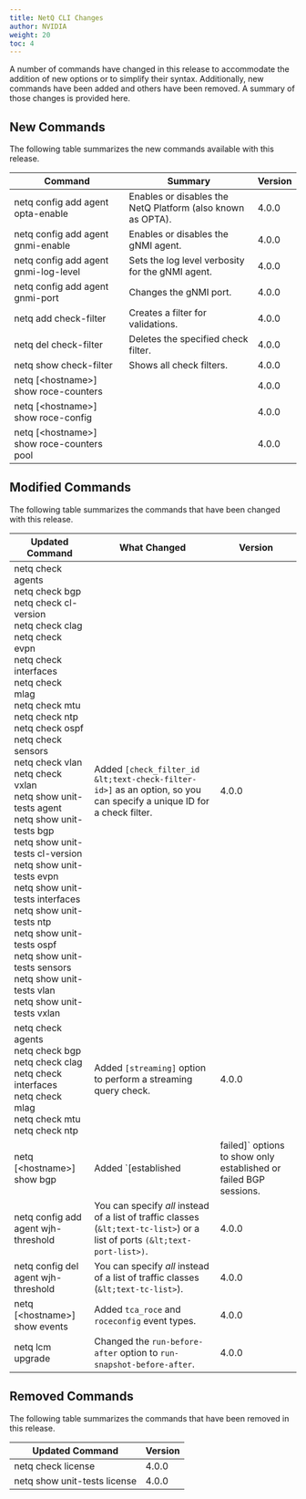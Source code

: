 ```yaml
---
title: NetQ CLI Changes
author: NVIDIA
weight: 20
toc: 4
---
```


A number of commands have changed in this release to accommodate the addition of new options or to simplify their syntax. Additionally, new commands have been added and others have been removed. A summary of those changes is provided here.

## New Commands

The following table summarizes the new commands available with this release.

| Command | Summary | Version |
| ------- | ------- | ------- |
| netq config add agent opta-enable | Enables or disables the NetQ Platform (also known as OPTA). | 4.0.0 |
| netq config add agent gnmi-enable | Enables or disables the gNMI agent. | 4.0.0 |
| netq config add agent gnmi-log-level | Sets the log level verbosity for the gNMI agent. | 4.0.0 |
| netq config add agent gnmi-port | Changes the gNMI port. | 4.0.0 |
| netq add check-filter | Creates a filter for validations. | 4.0.0 |
| netq del check-filter | Deletes the specified check filter. | 4.0.0 |
| netq show check-filter | Shows all check filters. | 4.0.0 |
| netq [&lt;hostname>] show roce-counters | | 4.0.0 |                             
| netq [&lt;hostname>] show roce-config | | 4.0.0 |
| netq [&lt;hostname>] show roce-counters pool | | 4.0.0 |

## Modified Commands

The following table summarizes the commands that have been changed with this release.

| Updated Command | What Changed | Version |
| --------------- | ------------ | ------- |
| netq check agents<br/>netq check bgp<br/>netq check cl-version<br/>netq check clag<br/>netq check evpn<br/>netq check interfaces<br/>netq check mlag<br/>netq check mtu<br/>netq check ntp<br/>netq check ospf<br/>netq check sensors<br/>netq check vlan<br/>netq check vxlan<br/>netq show unit-tests agent<br/>netq show unit-tests bgp<br/>netq show unit-tests cl-version<br/>netq show unit-tests evpn<br/>netq show unit-tests interfaces<br/>netq show unit-tests ntp<br/>netq show unit-tests ospf<br/>netq show unit-tests sensors<br/>netq show unit-tests vlan<br/>netq show unit-tests vxlan | Added `[check_filter_id &lt;text-check-filter-id>]` as an option, so you can specify a unique ID for a check filter. | 4.0.0 |
| netq check agents<br/>netq check bgp<br/>netq check clag<br/>netq check interfaces<br/>netq check mlag<br/>netq check mtu<br/>netq check ntp | Added `[streaming]` option to perform a streaming query check. | 4.0.0 |
| netq [&lt;hostname>] show bgp | Added `[established|failed]` options to show only established or failed BGP sessions. | 4.0.0 |
| netq config add agent wjh-threshold | You can specify *all* instead of a list of traffic classes (`&lt;text-tc-list>`) or a list of ports `(&lt;text-port-list>)`. | 4.0.0 |
| netq config del agent wjh-threshold | You can specify *all* instead of a list of traffic classes (`&lt;text-tc-list>`). | 4.0.0 |
| netq [&lt;hostname>] show events | Added `tca_roce` and `roceconfig` event types. | 4.0.0 |
| netq lcm upgrade | Changed the `run-before-after` option to `run-snapshot-before-after`. | 4.0.0 |

## Removed Commands

The following table summarizes the commands that have been removed in this release.

| Updated Command | Version |
| --------------- | ------- |
| netq check license | 4.0.0 |
| netq show unit-tests license | 4.0.0 |
